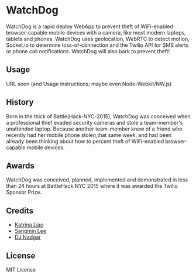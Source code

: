 # WatchDog
WatchDog is a rapid deploy WebApp to prevent theft of WiFi-enabled browser-capable mobile devices with a camera, like most modern laptops, tablets and phones. WatchDog uses geolocation, WebRTC to detect motion, Socket.io to determine loss-of-connection and the Twilio API for SMS alerts or phone call notifications. WatchDog will also bark to prevent theft!
## Usage
URL soon (and Usage instructions; maybe even Node-Webkit/NW.js)
## History
Born in the thick of Battle(Hack-NYC-2015), WatchDog was conceived when a professional thief evaded security cameras and stole a team-member's unattended laptop. Because another team-member knew of a friend who recently had her mobile phone stolen,that same week, and had been already been thinking about how to percent theft of WiFi-enabled browser-capable mobile devices.
## Awards
WatchDog was conceived, planned, implemented and demonstrated in less than 24 hours at BattleHack NYC 2015 where it was awarded the Twilio Sponsor Prize.
## Credits
- [Katrina Liao](https://www.linkedin.com/profile/view?id=AAEAAAHi1PYB3LcxwxVp2gZxDg7QpYjP5fz3g74&authType=name&authToken=3eN8&trk=prof-proj-cc-name) 
- [Sangmin Lee](https://www.linkedin.com/in/smlee23) 
- [DJ Nadgar](https://www.linkedin.com/in/djnadgar) 

## License
MIT License
